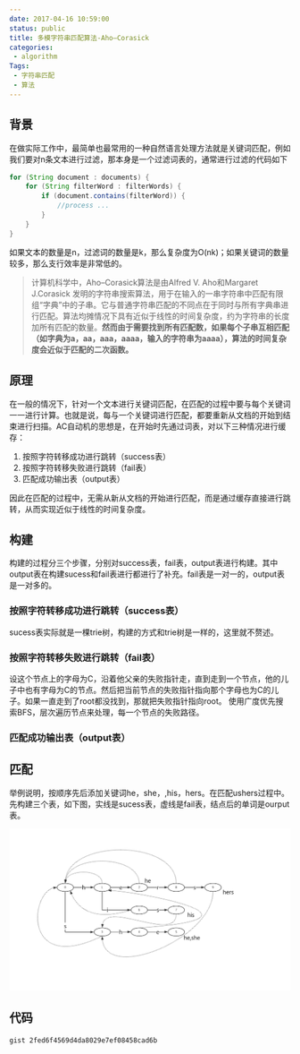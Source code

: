 ```yaml
---
date: 2017-04-16 10:59:00
status: public
title: 多模字符串匹配算法-Aho–Corasick
categories:
 - algorithm
Tags: 
 - 字符串匹配
 - 算法
---
```

## 背景
在做实际工作中，最简单也最常用的一种自然语言处理方法就是关键词匹配，例如我们要对n条文本进行过滤，那本身是一个过滤词表的，通常进行过滤的代码如下
```java
for (String document : documents) {
    for (String filterWord : filterWords) {
        if (document.contains(filterWord)) {
            //process ...
        }
    }
}
```
如果文本的数量是n，过滤词的数量是k，那么复杂度为O(nk)；如果关键词的数量较多，那么支行效率是非常低的。
> 计算机科学中，Aho–Corasick算法是由Alfred V. Aho和Margaret J.Corasick 发明的字符串搜索算法，用于在输入的一串字符串中匹配有限组“字典”中的子串。它与普通字符串匹配的不同点在于同时与所有字典串进行匹配。算法均摊情况下具有近似于线性的时间复杂度，约为字符串的长度加所有匹配的数量。**然而由于需要找到所有匹配数，如果每个子串互相匹配（如字典为a，aa，aaa，aaaa，输入的字符串为aaaa），算法的时间复杂度会近似于匹配的二次函数。**

## 原理
在一般的情况下，针对一个文本进行关键词匹配，在匹配的过程中要与每个关键词一一进行计算。也就是说，每与一个关键词进行匹配，都要重新从文档的开始到结束进行扫描。AC自动机的思想是，在开始时先通过词表，对以下三种情况进行缓存：

1. 按照字符转移成功进行跳转（success表）
2. 按照字符转移失败进行跳转（fail表）
3. 匹配成功输出表（output表）

因此在匹配的过程中，无需从新从文档的开始进行匹配，而是通过缓存直接进行跳转，从而实现近似于线性的时间复杂度。

## 构建
构建的过程分三个步骤，分别对success表，fail表，output表进行构建。其中output表在构建sucess和fail表进行都进行了补充。fail表是一对一的，output表是一对多的。

### 按照字符转移成功进行跳转（success表）
sucess表实际就是一棵trie树，构建的方式和trie树是一样的，这里就不赘述。

### 按照字符转移失败进行跳转（fail表）
设这个节点上的字母为C，沿着他父亲的失败指针走，直到走到一个节点，他的儿子中也有字母为C的节点。然后把当前节点的失败指针指向那个字母也为C的儿子。如果一直走到了root都没找到，那就把失败指针指向root。 使用广度优先搜索BFS，层次遍历节点来处理，每一个节点的失败路径。

###  匹配成功输出表（output表）

## 匹配
举例说明，按顺序先后添加关键词he，she，,his，hers。在匹配ushers过程中。先构建三个表，如下图，实线是sucess表，虚线是fail表，结点后的单词是ourput表。


![](./_image/ac.png)


## 代码
`gist 2fed6f4569d4da8029e7ef08458cad6b`